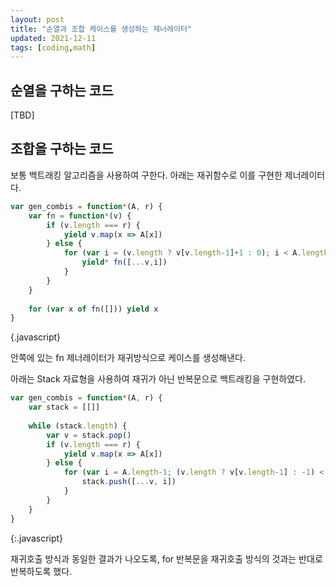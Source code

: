 ```yaml
---
layout: post
title: "순열과 조합 케이스를 생성하는 제너레이터"
updated: 2021-12-11
tags: [coding,math]
---
```


## 순열을 구하는 코드

[TBD]

## 조합을 구하는 코드

보통 백트래킹 알고리즘을 사용하여 구한다. 아래는 재귀함수로 이를 구현한 제너레이터다.

```javascript
var gen_combis = function*(A, r) {
    var fn = function*(v) {
        if (v.length === r) {
            yield v.map(x => A[x])
        } else {
            for (var i = (v.length ? v[v.length-1]+1 : 0); i < A.length; i++) {
                yield* fn([...v,i])
            }
        }
    }
    
    for (var x of fn([])) yield x
}
```
{.javascript}

안쪽에 있는 fn 제너레이터가 재귀방식으로 케이스를 생성해낸다.

아래는 Stack 자료형을 사용하여 재귀가 아닌 반복문으로 백트래킹을 구현하였다.

```javascript
var gen_combis = function*(A, r) {
    var stack = [[]]
    
    while (stack.length) {
        var v = stack.pop()
        if (v.length === r) {
            yield v.map(x => A[x])
        } else {
            for (var i = A.length-1; (v.length ? v[v.length-1] : -1) < i; i--) {
                stack.push([...v, i])
            }
        }
    }
}
```
{:.javascript}

재귀호출 방식과 동일한 결과가 나오도록, for 반복문을 재귀호출 방식의 것과는 반대로 반복하도록 했다.